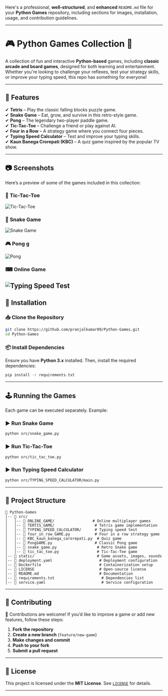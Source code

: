 Here's a professional, **well-structured**, and **enhanced** `README.md` file for your **Python Games** repository, including sections for images, installation, usage, and contribution guidelines.  

---

# 🎮 Python Games Collection 🚀  

A collection of fun and interactive **Python-based** games, including **classic arcade and board games**, designed for both learning and entertainment. Whether you're looking to challenge your reflexes, test your strategy skills, or improve your typing speed, this repo has something for everyone!  

---

## 📌 Features  
✔ **Tetris** – Play the classic falling blocks puzzle game.  
✔ **Snake Game** – Eat, grow, and survive in this retro-style game.  
✔ **Pong** – The legendary two-player paddle game.  
✔ **Tic-Tac-Toe** – Challenge a friend or play against AI.  
✔ **Four in a Row** – A strategy game where you connect four pieces.  
✔ **Typing Speed Calculator** – Test and improve your typing skills.  
✔ **Kaun Banega Crorepati (KBC)** – A quiz game inspired by the popular TV show.  

---

## 📷 Screenshots  

Here’s a preview of some of the games included in this collection:  

### 🎲 **Tic-Tac-Toe**  
![Tic-Tac-Toe](img/tic-tac-toe.png)  

### 🐍 **Snake Game**  
![Snake Game](img/snake.png)  

### 🎮 **Pong**  g
![Pong](img/pong.png) 

### ⌨ **Online Game**  
![Typing Speed Test](img/online_game.png)
---

## 🚀 Installation  

### 📥 Clone the Repository  
```sh
git clone https://github.com/pranjalkumar09/Python-Games.git
cd Python-Games
```

### 📦 Install Dependencies  
Ensure you have **Python 3.x** installed. Then, install the required dependencies:  
```sh
pip install -r requirements.txt
```

---

## 🕹 Running the Games  

Each game can be executed separately. Example:  

### ▶ Run **Snake Game**  
```sh
python src/snake_game.py
```

### ▶ Run **Tic-Tac-Toe**  
```sh
python src/tic_tac_toe.py
```

### ▶ Run **Typing Speed Calculator**  
```sh
python src/TYPING_SPEED_CALCULATOR/main.py
```

---

## 📜 Project Structure  

```
📂 Python-Games
│-- 📂 src/
│   │-- 📂 ONLINE_GAME/                 # Online multiplayer games
│   │-- 📂 TERTIS_GAME/                  # Tetris game implementation
│   │-- 📂 TYPING_SPEED_CALCULATOR/      # Typing speed test
│   │-- 📄 four_in_row_GAME.py           # Four in a row strategy game
│   │-- 📄 KBC_kaun_banega_carorepati.py  # Quiz game
│   │-- 📄 PongGAME.py                   # Classic Pong game
│   │-- 📄 snake_game.py                  # Retro Snake game
│   │-- 📄 tic_tac_toe.py                 # Tic-Tac-Toe game
│-- 📂 static/                            # Game assets, images, sounds
│-- 📄 deployment.yaml                     # Deployment configuration
│-- 📄 Dockerfile                          # Containerization setup
│-- 📄 LICENSE                             # Open-source license
│-- 📄 README.md                           # Documentation
│-- 📄 requirements.txt                     # Dependencies list
│-- 📄 service.yaml                         # Service configuration
```

---

## 🤝 Contributing  

🔹 Contributions are welcome! If you’d like to improve a game or add new features, follow these steps:  
1. **Fork the repository**  
2. **Create a new branch** (`feature/new-game`)  
3. **Make changes and commit**  
4. **Push to your fork**  
5. **Submit a pull request**  

---

## 📜 License  

This project is licensed under the **MIT License**. See [`LICENSE`](LICENSE) for details.  

---
